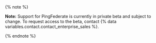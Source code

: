 {% note %}

**Note:** Support for PingFederate is currently in private beta and subject to change. To request access to the beta, contact {% data variables.contact.contact_enterprise_sales %}.

{% endnote %}
